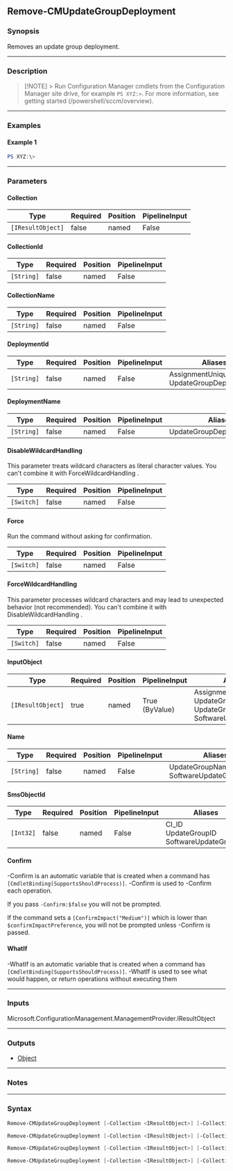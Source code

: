 Remove-CMUpdateGroupDeployment
------------------------------




### Synopsis
Removes an update group deployment.



---


### Description

> [!NOTE] > Run Configuration Manager cmdlets from the Configuration Manager site drive, for example `PS XYZ:>`. For more information, see getting started (/powershell/sccm/overview).



---


### Examples
#### Example 1
```PowerShell
PS XYZ:\>
```



---


### Parameters
#### **Collection**








|Type             |Required|Position|PipelineInput|
|-----------------|--------|--------|-------------|
|`[IResultObject]`|false   |named   |False        |



#### **CollectionId**








|Type      |Required|Position|PipelineInput|
|----------|--------|--------|-------------|
|`[String]`|false   |named   |False        |



#### **CollectionName**








|Type      |Required|Position|PipelineInput|
|----------|--------|--------|-------------|
|`[String]`|false   |named   |False        |



#### **DeploymentId**








|Type      |Required|Position|PipelineInput|Aliases                                       |
|----------|--------|--------|-------------|----------------------------------------------|
|`[String]`|false   |named   |False        |AssignmentUniqueID<br/>UpdateGroupDeploymentID|



#### **DeploymentName**








|Type      |Required|Position|PipelineInput|Aliases                  |
|----------|--------|--------|-------------|-------------------------|
|`[String]`|false   |named   |False        |UpdateGroupDeploymentName|



#### **DisableWildcardHandling**

This parameter treats wildcard characters as literal character values. You can't combine it with ForceWildcardHandling .






|Type      |Required|Position|PipelineInput|
|----------|--------|--------|-------------|
|`[Switch]`|false   |named   |False        |



#### **Force**

Run the command without asking for confirmation.






|Type      |Required|Position|PipelineInput|
|----------|--------|--------|-------------|
|`[Switch]`|false   |named   |False        |



#### **ForceWildcardHandling**

This parameter processes wildcard characters and may lead to unexpected behavior (not recommended). You can't combine it with DisableWildcardHandling .






|Type      |Required|Position|PipelineInput|
|----------|--------|--------|-------------|
|`[Switch]`|false   |named   |False        |



#### **InputObject**








|Type             |Required|Position|PipelineInput |Aliases                                                                     |
|-----------------|--------|--------|--------------|----------------------------------------------------------------------------|
|`[IResultObject]`|true    |named   |True (ByValue)|Assignment<br/>UpdateGroupDeployment<br/>UpdateGroup<br/>SoftwareUpdateGroup|



#### **Name**








|Type      |Required|Position|PipelineInput|Aliases                                    |
|----------|--------|--------|-------------|-------------------------------------------|
|`[String]`|false   |named   |False        |UpdateGroupName<br/>SoftwareUpdateGroupName|



#### **SmsObjectId**








|Type     |Required|Position|PipelineInput|Aliases                                          |
|---------|--------|--------|-------------|-------------------------------------------------|
|`[Int32]`|false   |named   |False        |CI_ID<br/>UpdateGroupID<br/>SoftwareUpdateGroupID|



#### **Confirm**
-Confirm is an automatic variable that is created when a command has ```[CmdletBinding(SupportsShouldProcess)]```.
-Confirm is used to -Confirm each operation.

If you pass ```-Confirm:$false``` you will not be prompted.


If the command sets a ```[ConfirmImpact("Medium")]``` which is lower than ```$confirmImpactPreference```, you will not be prompted unless -Confirm is passed.

#### **WhatIf**
-WhatIf is an automatic variable that is created when a command has ```[CmdletBinding(SupportsShouldProcess)]```.
-WhatIf is used to see what would happen, or return operations without executing them


---


### Inputs
Microsoft.ConfigurationManagement.ManagementProvider.IResultObject





---


### Outputs
* [Object](https://learn.microsoft.com/en-us/dotnet/api/System.Object)






---


### Notes




---


### Syntax
```PowerShell
Remove-CMUpdateGroupDeployment [-Collection <IResultObject>] [-CollectionId <String>] [-CollectionName <String>] [-DeploymentId <String>] [-DisableWildcardHandling] [-Force] [-ForceWildcardHandling] [-Confirm] [-WhatIf] [<CommonParameters>]
```
```PowerShell
Remove-CMUpdateGroupDeployment [-Collection <IResultObject>] [-CollectionId <String>] [-CollectionName <String>] [-DeploymentName <String>] [-DisableWildcardHandling] [-Force] [-ForceWildcardHandling] [-Name <String>] [-Confirm] [-WhatIf] [<CommonParameters>]
```
```PowerShell
Remove-CMUpdateGroupDeployment [-Collection <IResultObject>] [-CollectionId <String>] [-CollectionName <String>] [-DisableWildcardHandling] [-Force] [-ForceWildcardHandling] -InputObject <IResultObject> [-Confirm] [-WhatIf] [<CommonParameters>]
```
```PowerShell
Remove-CMUpdateGroupDeployment [-Collection <IResultObject>] [-CollectionId <String>] [-CollectionName <String>] [-DisableWildcardHandling] [-Force] [-ForceWildcardHandling] [-SmsObjectId <Int32>] [-Confirm] [-WhatIf] [<CommonParameters>]
```
